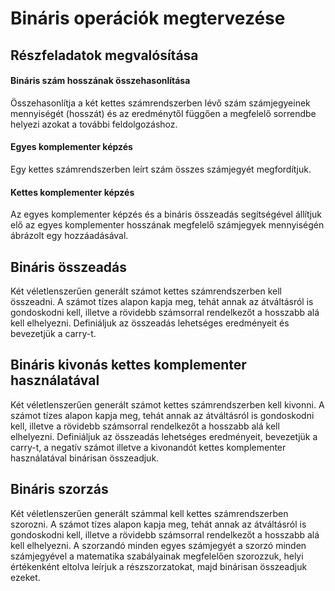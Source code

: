 # Bináris operációk megtervezése



## Részfeladatok megvalósítása

#### Bináris szám hosszának összehasonlítása

Összehasonlítja a két kettes számrendszerben lévő szám számjegyeinek mennyiségét (hosszát) és az eredménytől függően a megfelelő sorrendbe helyezi azokat a további feldolgozáshoz.

#### Egyes komplementer képzés

Egy kettes számrendszerben leírt szám összes számjegyét megfordítjuk.

#### Kettes komplementer képzés

Az egyes komplementer képzés és a bináris összeadás segítségével állítjuk elő az egyes komplementer hosszának megfelelő számjegyek mennyiségén ábrázolt egy hozzáadásával.

## Bináris összeadás

Két véletlenszerűen generált számot kettes számrendszerben kell összeadni. A számot tízes alapon kapja meg, tehát annak az átváltásról is gondoskodni kell, illetve a rövidebb számsorral rendelkezőt a hosszabb
alá kell elhelyezni. Definiáljuk az összeadás lehetséges eredményeit és bevezetjük a carry-t.

## Bináris kivonás kettes komplementer használatával

Két véletlenszerűen generált számot kettes számrendszerben kell kivonni. A számot tízes alapon kapja meg, tehát annak az átváltásról is gondoskodni kell, illetve a rövidebb számsorral rendelkezőt a hosszabb
alá kell elhelyezni. Definiáljuk az összeadás lehetséges eredményeit, bevezetjük a carry-t, a negatív számot illetve a kivonandót kettes komplementer 
használatával binárisan összeadjuk.

## Bináris szorzás

Két véletlenszerűen generált számmal kell kettes számrendszerben szorozni. A számot tízes alapon kapja meg, tehát annak az átváltásról is gondoskodni kell, illetve a rövidebb számsorral rendelkezőt a hosszabb
alá kell elhelyezni. A szorzandó minden egyes számjegyét a szorzó minden számjegyével a matematika szabályainak megfelelően szorozzuk, helyi értékenként eltolva 
leírjuk a részszorzatokat, majd binárisan összeadjuk ezeket.